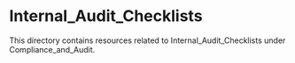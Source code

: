 # Internal_Audit_Checklists
This directory contains resources related to Internal_Audit_Checklists under Compliance_and_Audit.
